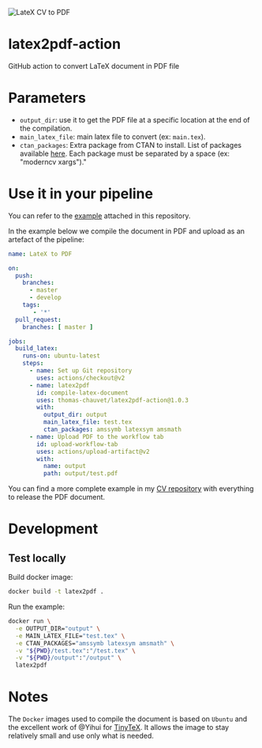 ![LateX CV to PDF](https://github.com/thomas-chauvet/latex2pdf-action/workflows/LateX%20CV%20to%20PDF/badge.svg)

# latex2pdf-action

GitHub action to convert LaTeX document in PDF file

# Parameters

- `output_dir`: use it to get the PDF file at a specific location at the end of the compilation.
- `main_latex_file`: main latex file to convert (ex: `main.tex`).
- `ctan_packages`: Extra package from CTAN to install. List of packages available [here](http://mirror.ctan.org/systems/texlive/tlnet/archive). Each package must be separated by a space (ex: "moderncv xargs")."

# Use it in your pipeline

You can refer to the [example](https://github.com/thomas-chauvet/latex2pdf-action/blob/master/.github/workflows/test.yml) attached in this repository.

In the example below we compile the document in PDF and upload as an artefact of the pipeline:

```yml
name: LateX to PDF

on:
  push:
    branches: 
      - master
      - develop
    tags:
       - '*'
  pull_request:
    branches: [ master ]

jobs:
  build_latex:
    runs-on: ubuntu-latest
    steps:
      - name: Set up Git repository
        uses: actions/checkout@v2
      - name: latex2pdf
        id: compile-latex-document
        uses: thomas-chauvet/latex2pdf-action@1.0.3
        with:
          output_dir: output
          main_latex_file: test.tex
          ctan_packages: amssymb latexsym amsmath
      - name: Upload PDF to the workflow tab
        id: upload-workflow-tab
        uses: actions/upload-artifact@v2
        with:
          name: output
          path: output/test.pdf
```

You can find a more complete example in my [CV repository](https://github.com/thomas-chauvet/cv_latex) with everything to release the PDF document.

# Development

## Test locally

Build docker image:
```bash
docker build -t latex2pdf .
```

Run the example:
```bash
docker run \
  -e OUTPUT_DIR="output" \
  -e MAIN_LATEX_FILE="test.tex" \
  -e CTAN_PACKAGES="amssymb latexsym amsmath" \
  -v "${PWD}/test.tex":"/test.tex" \
  -v "${PWD}/output":"/output" \
  latex2pdf
```

# Notes

The `Docker` images used to compile the document is based on `Ubuntu` and the excellent work of @Yihui for [TinyTeX](https://github.com/yihui/tinytex). It allows the image to stay relatively small and use only what is needed.
